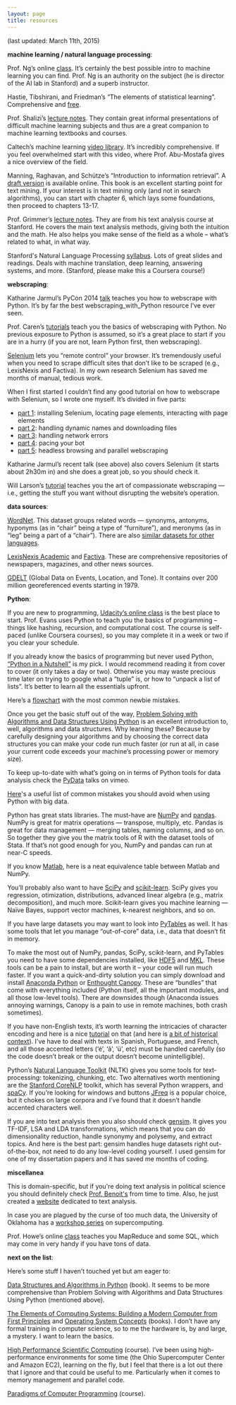 ```yaml
---
layout: page
title: resources
---
```


(last updated: March 11th, 2015)

<strong>machine learning / natural language processing</strong>:

Prof. Ng’s online [class](https://class.coursera.org/ml-003/class). It’s certainly the best possible intro to machine learning you can find. Prof. Ng is an authority on the subject (he is director of the AI lab in Stanford) and a superb instructor.

Hastie, Tibshirani, and Friedman’s “The elements of statistical learning”. Comprehensive and [free](http://statweb.stanford.edu/~tibs/ElemStatLearn/).

Prof. Shalizi’s [lecture notes](http://www.stat.cmu.edu/~cshalizi/350/). They contain great informal presentations of difficult machine learning subjects and thus are a great companion to machine learning textbooks and courses.

Caltech’s machine learning [video library](http://work.caltech.edu/library/). It’s incredibly comprehensive. If you feel overwhelmed start with this video, where Prof. Abu-Mostafa gives a nice overview of the field.

Manning, Raghavan, and Schütze’s “Introduction to information retrieval”. A [draft version](http://nlp.stanford.edu/IR-book/) is available online. This book is an excellent starting point for text mining. If your interest is in text mining only (and not in search algorithms), you can start with chapter 6, which lays some foundations, then proceed to chapters 13-17.

Prof. Grimmer’s [lecture notes](http://www.justingrimmer.org/teaching.html). They are from his text analysis course at Stanford. He covers the main text analysis methods, giving both the intuition and the math. He also helps you make sense of the field as a whole – what’s related to what, in what way.

Stanford's Natural Language Processing [syllabus](http://web.stanford.edu/class/cs224n/syllabus.shtml). Lots of great slides and readings. Deals with machine translation, deep learning, answering systems, and more. (Stanford, please make this a Coursera course!)

<strong>webscraping</strong>:

Katharine Jarmul’s PyCon 2014 [talk](http://pyvideo.org/video/2592/introduction-to-web-and-data-scraping-with-pyt) teaches you how to webscrape with Python. It’s by far the best webscraping_with_Python resource I’ve ever seen.

Prof. Caren’s [tutorials](http://nealcaren.web.unc.edu/an-introduction-to-text-analysis-with-python-part-1/) teach you the basics of webscraping with Python. No previous exposure to Python is assumed, so it’s a great place to start if you are in a hurry (if you are not, learn Python first, then webscraping).

[Selenium](http://docs.seleniumhq.org/) lets you “remote control” your browser. It’s tremendously useful when you need to scrape difficult sites that don’t like to be scraped (e.g., LexisNexis and Factiva). In my own research Selenium has saved me months of manual, tedious work.

<a name="selenium"></a>When I first started I couldn’t find any good tutorial on how to webscrape with Selenium, so I wrote one myself. It’s divided in five parts:

* [part 1](http://thiagomarzagao.com/2013/11/12/webscraping-with-selenium-part-1/): installing Selenium, locating page elements, interacting with page elements
* [part 2](http://thiagomarzagao.com/2013/11/14/webscraping-with-selenium-part-2/): handling dynamic names and downloading files
* [part 3](http://thiagomarzagao.com/2013/11/15/webscraping-with-selenium-part-3/): handling network errors
* [part 4](http://thiagomarzagao.com/2013/11/16/webscraping-with-selenium-part-4/): pacing your bot
* [part 5](http://thiagomarzagao.com/2013/11/17/webscraping-with-selenium-part-5/): headless browsing and parallel webscraping

Katharine Jarmul’s recent talk (see above) also covers Selenium (it starts about 2h30m in) and she does a great job, so you should check it.

Will Larson’s [tutorial](http://lethain.com/an-introduction-to-compassionate-screenscraping/) teaches you the art of compassionate webscraping — i.e., getting the stuff you want without disrupting the website’s operation.

<strong>data sources</strong>:

[WordNet](http://wordnet.princeton.edu/). This dataset groups related words — synonyms, antonyms, hyponyms (as in “chair” being a type of “furniture”), and meronyms (as in “leg” being a part of a “chair”). There are also [similar datasets for other languages](http://www.globalwordnet.org/gwa/wordnet_table.html).

[LexisNexis Academic](http://www.lexisnexis.com/hottopics/lnacademic/) and [Factiva](http://www.dowjones.com/factiva/index.asp). These are comprehensive repositories of newspapers, magazines, and other news sources.

[GDELT](http://eventdata.psu.edu/data.dir/GDELT.html) (Global Data on Events, Location, and Tone). It contains over 200 million georeferenced events starting in 1979.

<strong>Python</strong>:

If you are new to programming, [Udacity’s online class](https://www.udacity.com/course/cs101) is the best place to start. Prof. Evans uses Python to teach you the basics of programming – things like hashing, recursion, and computational cost. The course is self-paced (unlike Coursera courses), so you may complete it in a week or two if you clear your schedule.

If you already know the basics of programming but never used Python, [“Python in a Nutshell”](http://www.amazon.com/Python-Nutshell-Second-Edition-In/dp/0596100469) is my pick. I would recommend reading it from cover to cover (it only takes a day or two). Otherwise you may waste precious time later on trying to google what a “tuple” is, or how to “unpack a list of lists”. It’s better to learn all the essentials upfront.

Here’s a [flowchart](http://mdalums95.files.wordpress.com/2013/12/wrujv6r.png) with the most common newbie mistakes.

Once you get the basic stuff out of the way, [Problem Solving with Algorithms and Data Structures Using Python](http://interactivepython.org/courselib/static/pythonds/index.html) is an excellent introduction to, well, algorithms and data structures. Why learning these? Because by carefully designing your algorithms and by choosing the correct data structures you can make your code run much faster (or run at all, in case your current code exceeds your machine’s processing power or memory size).

To keep up-to-date with what’s going on in terms of Python tools for data analysis check the [PyData](http://vimeo.com/pydata) talks on vimeo.

[Here](https://www.airpair.com/python/posts/top-mistakes-python-big-data-analytics)'s a useful list of common mistakes you should avoid when using Python with big data.

Python has great stats libraries. The must-have are [NumPy](http://www.numpy.org/) and [pandas](http://pandas.pydata.org/). NumPy is great for matrix operations — transpose, multiply, etc. Pandas is great for data management — merging tables, naming columns, and so on. So together they give you the matrix tools of R with the dataset tools of Stata. If that’s not good enough for you, NumPy and pandas can run at near-C speeds.

If you know [Matlab](http://wiki.scipy.org/NumPy_for_Matlab_Users), here is a neat equivalence table between Matlab and NumPy.

You’ll probably also want to have [SciPy](http://www.scipy.org/) and [scikit-learn](http://scikit-learn.org/stable/). SciPy gives you regression, otimization, distributions, advanced linear algebra (e.g., matrix decomposition), and much more. Scikit-learn gives you machine learning — Naïve Bayes, support vector machines, k-nearest neighbors, and so on.

If you have large datasets you may want to look into [PyTables](http://pytables.github.io/) as well. It has some tools that let you manage “out-of-core” data, i.e., data that doesn’t fit in memory.

To make the most out of NumPy, pandas, SciPy, scikit-learn, and PyTables you need to have some dependencies installed, like [HDF5](http://www.hdfgroup.org/HDF5/) and [MKL](http://software.intel.com/en-us/intel-mkl). These tools can be a pain to install, but are worth it – your code will run much faster. If you want a quick-and-dirty solution you can simply download and install [Anaconda Python](https://store.continuum.io/cshop/anaconda/) or [Enthought Canopy](https://www.enthought.com/products/canopy/). These are “bundles” that come with everything included (Python itself, all the important modules, and all those low-level tools). There are downsides though (Anaconda issues annoying warnings, Canopy is a pain to use in remote machines, both crash sometimes).

If you have non-English texts, it’s worth learning the intricacies of character encoding and here is a nice [tutorial](http://docs.python.org/2/howto/unicode.html) on that (and here is [a bit of historical context](http://www.joelonsoftware.com/articles/Unicode.html)). I’ve have to deal with texts in Spanish, Portuguese, and French, and all those accented letters (‘é’, ‘ã’, ‘ü’, etc) must be handled carefully (so the code doesn’t break or the output doesn’t become unintelligible).

Python’s [Natural Language Toolkit](http://www.nltk.org/) (NLTK) gives you some tools for text-processing: tokenizing, chunking, etc. Two alternatives worth mentioning are the [Stanford CoreNLP](http://nlp.stanford.edu/software/corenlp.shtml) toolkit, which has several Python wrappers, and [spaCy](http://honnibal.github.io/spaCy/). If you’re looking for windows and buttons [JFreq](http://conjugateprior.org/software/jfreq/) is a popular choice, but it chokes on large corpora and I’ve found that it doesn’t handle accented characters well.

If you are into text analysis then you also should check [gensim](http://radimrehurek.com/gensim/). It gives you TF-IDF, LSA and LDA transformations, which means that you can do dimensionality reduction, handle synonymy and polysemy, and extract topics. And here is the best part: gensim handles huge datasets right out-of-the-box, not need to do any low-level coding yourself. I used gensim for one of my dissertation papers and it has saved me months of coding.

<strong>miscellanea</strong>

This is domain-specific, but if you're doing text analysis in political science you should definitely check [Prof. Benoit's](http://www.kenbenoit.net/) from time to time. Also, he just created a [website](http://www.textasdata.com/) dedicated to text analysis.

In case you are plagued by the curse of too much data, the University of Oklahoma has a [workshop series](http://www.oscer.ou.edu/education.php) on supercomputing.

Prof. Howe’s online [class](https://class.coursera.org/datasci-001/class/index) teaches you MapReduce and some SQL, which may come in very handy if you have tons of data.

<strong>next on the list</strong>:

Here’s some stuff I haven’t touched yet but am eager to:

[Data Structures and Algorithms in Python](http://www.wiley.com/WileyCDA/WileyTitle/productCd-EHEP002510.html) (book). It seems to be more comprehensive than Problem Solving with Algorithms and Data Structures Using Python (mentioned above).

[The Elements of Computing Systems: Building a Modern Computer from First Principles](http://www.amazon.com/The-Elements-Computing-Systems-Principles-ebook/dp/B004HHORGA/ref=tmm_kin_title_0?ie=UTF8&qid=1383623175&sr=8-1) and [Operating System Concepts](http://www.amazon.com/Operating-System-Concepts-9th-Edition-ebook/dp/B00APSZCEQ/ref=dp_kinw_strp_1) (books). I don’t have any formal training in computer science, so to me the hardware is, by and large, a mystery. I want to learn the basics.

[High Performance Scientific Computing](https://www.coursera.org/course/scicomp) (course). I’ve been using high-performance environments for some time (the Ohio Supercomputer Center and Amazon EC2), learning on the fly, but I feel that there is a lot out there that I ignore and that could be useful to me. Particularly when it comes to memory management and parallel code.

[Paradigms of Computer Programming](https://www.edx.org/course/louvain/louv1-01x/paradigms-computer-programming/1203) (course).